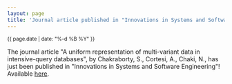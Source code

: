 ```yaml
---
layout: page
title: 'Journal article published in "Innovations in Systems and Software Engineering"'
---
```


<small>{{ page.date | date: "%-d %B %Y" }}</small>

The journal article "A uniform representation of multi-variant data in intensive-query databases", by Chakraborty, S., Cortesi, A., Chaki, N., has just been published in "Innovations in Systems and Software Engineering"! Available [here](https://doi.org/10.1007/s11334-016-0275-9).
